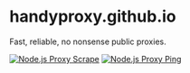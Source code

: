 # handyproxy.github.io
Fast, reliable, no nonsense public proxies.

[![Node.js Proxy Scrape](https://github.com/HandyProxy/node-proxy-scraper/actions/workflows/node.js.yml/badge.svg)](https://github.com/HandyProxy/node-proxy-scraper/actions/workflows/node.js.yml)
[![Node.js Proxy Ping](https://github.com/HandyProxy/node-proxy-checker/actions/workflows/node.js.yml/badge.svg)](https://github.com/HandyProxy/node-proxy-scraper/actions/workflows/node.js.yml)

